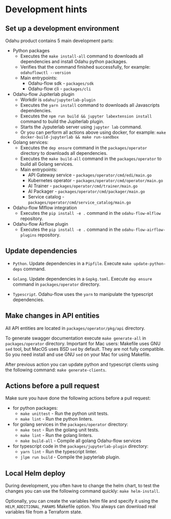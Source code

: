 # Development hints

## Set up a development environment

Odahu product contains 5 main development parts:
* Python packages
    * Executes the `make install-all` command to downloads all dependencies and install Odahu python packages.
    * Verifies that the command finished successfully, for example: `odahuflowctl --version`
    * Main entrypoints:
      * Odahu-flow sdk - `packages/sdk`
      * Odahu-flow cli - `packages/cli`
* Odahu-flow Jupiterlab plugin
    * Workdir is `odahu/jupyterlab-plugin`
    * Executes the `yarn install` command to downloads all Javascripts dependencies.
    * Executes the `npm run build && jupyter labextension install` command to build the Jupiterlab plugin.
    * Starts the Jyputerlab server using `jupyter lab` command.
    * Or you can perform all actions above using docker, for example: `make docker-build-jupyterlab && make run-sandbox`
* Golang services:
    * Executes the `dep ensure` command in the `packages/operator` directory to downloads all dependencies.
    * Executes the `make build-all` command in the `packages/operator` to build all Golang services.
    * Main entrypoints:
      * API Gateway service - `packages/operator/cmd/edi/main.go`
      * Kubernetes operator - `packages/operator/cmd/operator/main.go`
      * AI Trainer - `packages/operator/cmd/trainer/main.go`
      * AI Packager - `packages/operator/cmd/packager/main.go`
      * Service catalog - `packages/operator/cmd/service_catalog/main.go`
* Odahu-flow Mlflow integration
    * Executes the `pip install -e .` command in the `odahu-flow-mlflow` repository.
* Odahu-flow Airflow plugin
    * Executes the `pip install -e .` command in the `odahu-flow-airflow-plugins` repository.

## Update dependencies

* `Python`. Update dependencies in a `Pipfile`. Execute `make update-python-deps` command.

* `Golang`. Update dependencies in a `Gopkg.toml`. Execute `dep ensure` command in `packages/operator` directory.

* `Typescript`. Odahu-flow uses the `yarn` to manipulate the typescript dependencies. 

## Make changes in API entities

All API entities are located in `packages/operator/pkg/api` directory.

To generate swagger documentation execute `make generate-all` in `packages/operator` directory. 
Important for Mac users: Makefile uses GNU `sed` tool, but MacOS uses BSD `sed` by default. They are not fully 
compatible. So you need install and use GNU `sed` on your Mac for using Makefile.

After previous action you can update python and typescript clients using the following command: `make generate-clients`.

## Actions before a pull request

Make sure you have done the following actions before a pull request:

* for python packages:
    * `make unittest` - Run the python unit tests.
    * `make lint` - Run the python linters.
* for golang services in the `packages/operator` directory:
    * `make test` - Run the golang unit tests.
    * `make lint` - Run the golang linters.
    * `make build-all` - Compile all golang Odahu-flow services
* for typescript code in the `packages/jupyterlab-plugin` directory:
    * `yarn lint` - Run the typescript linter.
    * `jlpm run build` - Compile the jupyterlab plugin.

## Local Helm deploy

During development, you often have to change the helm chart, to test the changes you can use the following command
quickly: `make helm-install`.

Optionally, you can create the variables helm file and specify it using the `HELM_ADDITIONAL_PARAMS` Makefile option.
You always can download real variables file from a Terraform state. 
